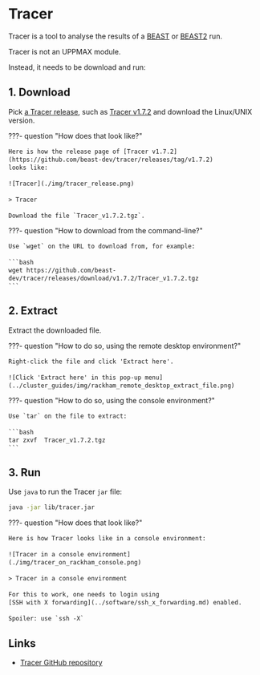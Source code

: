 # Tracer

Tracer is a tool to analyse the results of a
[BEAST](beast.md) or [BEAST2](beast2.md) run.

Tracer is not an UPPMAX module.

Instead, it needs to be download and run:

## 1. Download

Pick [a Tracer release](https://github.com/beast-dev/tracer/releases),
such as [Tracer v1.7.2](https://github.com/beast-dev/tracer/releases/tag/v1.7.2)
and download the Linux/UNIX version.

???- question "How does that look like?"

    Here is how the release page of [Tracer v1.7.2](https://github.com/beast-dev/tracer/releases/tag/v1.7.2)
    looks like:

    ![Tracer](./img/tracer_release.png)

    > Tracer

    Download the file `Tracer_v1.7.2.tgz`.

???- question "How to download from the command-line?"

    Use `wget` on the URL to download from, for example:

    ```bash
    wget https://github.com/beast-dev/tracer/releases/download/v1.7.2/Tracer_v1.7.2.tgz
    ```

## 2. Extract

Extract the downloaded file.

???- question "How to do so, using the remote desktop environment?"

    Right-click the file and click 'Extract here'.

    ![Click 'Extract here' in this pop-up menu](../cluster_guides/img/rackham_remote_desktop_extract_file.png)

???- question "How to do so, using the console environment?"

    Use `tar` on the file to extract:

    ```bash
    tar zxvf  Tracer_v1.7.2.tgz
    ```

## 3. Run

Use `java` to run the Tracer `jar` file:

```bash
java -jar lib/tracer.jar
```

???- question "How does that look like?"

    Here is how Tracer looks like in a console environment:

    ![Tracer in a console environment](./img/tracer_on_rackham_console.png)

    > Tracer in a console environment

    For this to work, one needs to login using
    [SSH with X forwarding](../software/ssh_x_forwarding.md) enabled.

    Spoiler: use `ssh -X`

## Links

* [Tracer GitHub repository](https://github.com/beast-dev/tracer)
